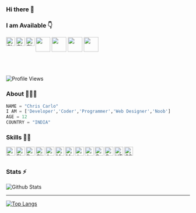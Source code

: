 <!--
**Chris-Carlo/Chris-Carlo** is a ✨ _special_ ✨ repository because its `README.md` (this file) appears on your GitHub profile.

Here are some ideas to get you started:

- 🔭 I’m currently working on ...
- 🌱 I’m currently learning ...
- 👯 I’m looking to collaborate on ...
- 🤔 I’m looking for help with ...
- 💬 Ask me about ...
- 📫 How to reach me: ...
- 😄 Pronouns: ...
- ⚡ Fun fact: ...
-->
### Hi there 👋


### I am Available 👇
<p>
<a href="https://www.linkedin.com/in"><img src="https://raw.githubusercontent.com/Niranjanprof/Niranjanprof/master/in.jpg" width="40" height="40" /></a>
<a href="https://tx.me/moneyheistoftelegram"><img src="https://raw.githubusercontent.com/Niranjanprof/Niranjanprof/master/unnamed.png" width="40" height="40" /></a>
<a href="https://www.instagram.com/chris_carlo_victor/"><img src="https://raw.githubusercontent.com/Niranjanprof/Niranjanprof/master/insta.jpg" width="40" height="40" /></a>
<a href="https://twitter.com/"><img src="https://raw.githubusercontent.com/Niranjanprof/Niranjanprof/master/twi.png" width="40" height="40" /></a>

  <a href="https://www.youtube.com/c/">
    <img align="left" alt="Chris Carlo YouTube" width="24px" src="https://cdn.jsdelivr.net/npm/simple-icons@3.2.0/icons/youtube.svg" />
  </a>
   <a href="https://www.quora.com/">
  <img align="left" alt="Chris Carlo Quora" width="24px" src="https://cdn.jsdelivr.net/npm/simple-icons@3.2.0/icons/quora.svg" />
  </a>
  <a href="https://visi.tk/Chris">
    <img align="left" alt="Chris Carlo Portfolio" width="24px" src="https://cdn.jsdelivr.net/npm/simple-icons@3.2.0/icons/vercel.svg" />
  </a>
  
</p>
</br>
</br>


![Profile Views](https://hits.seeyoufarm.com/api/count/incr/badge.svg?url=https://github.com/Chris-Carlo/&title=Profile%20Views)

### About 🙋🏻‍♂️
```python
NAME = "Chris Carlo"
I AM = ['Developer','Coder','Programmer','Web Designer','Noob']
AGE = 12
COUNTRY = "INDIA"
```


### Skills 👨‍💻

<img align="left" alt="Python" width="24px" src="https://cdn.jsdelivr.net/npm/simple-icons@3.2.0/icons/python.svg" />
<img align="left" alt="Flask" width="24px" src="https://cdn.jsdelivr.net/npm/simple-icons@3.2.0/icons/flask.svg" />
<img align="left" alt="Dart" width="24px" src="https://cdn.jsdelivr.net/npm/simple-icons@3.2.0/icons/dart.svg" />
<img align="left" alt="GitHub" width="24px" src="https://cdn.jsdelivr.net/npm/simple-icons@3.2.0/icons/github.svg" />
<img align="left" alt="Android" width="24px" src="https://cdn.jsdelivr.net/npm/simple-icons@3.2.0/icons/android.svg" />
<img align="left" alt="MongoDB" width="24px" src="https://cdn.jsdelivr.net/npm/simple-icons@3.2.0/icons/mongodb.svg" />
<img align="left" alt="MySQL" width="24px" src="https://cdn.jsdelivr.net/npm/simple-icons@3.2.0/icons/mysql.svg" />
<img align="left" alt="JavaScript" width="24px" src="https://cdn.jsdelivr.net/npm/simple-icons@3.2.0/icons/javascript.svg" />
<img align="left" alt="Java" width="24px" src="https://cdn.jsdelivr.net/npm/simple-icons@3.2.0/icons/java.svg" />
<img align="left" alt="C" width="24px" src="https://cdn.jsdelivr.net/npm/simple-icons@3.2.0/icons/c.svg" />
<img align="left" alt="C++" width="24px" src="https://cdn.jsdelivr.net/npm/simple-icons@3.2.0/icons/cplusplus.svg" />
<img align="left" alt="HTML" width="24px" src="https://cdn.jsdelivr.net/npm/simple-icons@3.2.0/icons/html5.svg" />
<img align="left" alt="CSS" width="24px" src="https://cdn.jsdelivr.net/npm/simple-icons@3.2.0/icons/css3.svg" />
</br>
</br>


### Stats ⚡️

![Github Stats](https://github-readme-stats.vercel.app/api?username=Chris-Carlo&show_icons=true&include_all_commits=true&theme=radical&cache_seconds=86400)

___

[![Top Langs](https://github-readme-stats.vercel.app/api/top-langs/?username=Niranjanprof&layout=compact)](https://github.com/Chris-Carlo)
